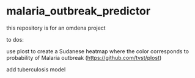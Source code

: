 # malaria_outbreak_predictor

this repository is for an omdena project

to dos:

use plost to create a Sudanese heatmap where the color corresponds to probability of Malaria outbreak  (https://github.com/tvst/plost)

add tuberculosis model


